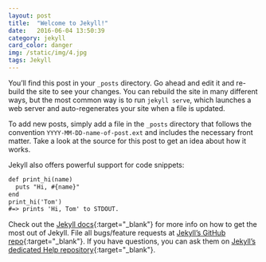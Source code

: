 ```yaml
---
layout: post
title:  "Welcome to Jekyll!"
date:   2016-06-04 13:50:39
category: jekyll
card_color: danger
img: /static/img/4.jpg
tags: Jekyll
---
```

You’ll find this post in your `_posts` directory. Go ahead and edit it and re-build the site to see your changes. You can rebuild the site in many different ways, but the most common way is to run `jekyll serve`, which launches a web server and auto-regenerates your site when a file is updated.

To add new posts, simply add a file in the `_posts` directory that follows the convention `YYYY-MM-DD-name-of-post.ext` and includes the necessary front matter. Take a look at the source for this post to get an idea about how it works.

Jekyll also offers powerful support for code snippets:

```markdown
def print_hi(name)
  puts "Hi, #{name}"
end
print_hi('Tom')
#=> prints 'Hi, Tom' to STDOUT.
```

Check out the [Jekyll docs](https://jekyllrb.com){:target="_blank"} for more info on how to get the most out of Jekyll. File all bugs/feature requests at [Jekyll’s GitHub repo](https://github.com/jekyll/jekyll){:target="_blank"}. If you have questions, you can ask them on [Jekyll’s dedicated Help repository](https://github.com/jekyll/jekyll-help){:target="_blank"}.
